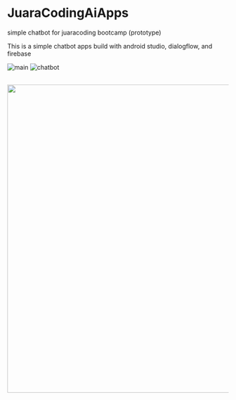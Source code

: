 # JuaraCodingAiApps
simple chatbot for juaracoding bootcamp (prototype)

This is a simple chatbot apps build with android studio, dialogflow, and firebase

![main](https://user-images.githubusercontent.com/26354086/78665049-697cc680-78ff-11ea-9c5d-66b6a508f74c.png)
![chatbot](https://user-images.githubusercontent.com/26354086/78665097-78637900-78ff-11ea-941b-1da1f9ff5529.png)

<br>
<img 
  width: "500" height="700" text-align=center src="https://user-images.githubusercontent.com/26354086/78665049-697cc680-78ff-11ea-9c5d-66b6a508f74c.png" />
<br>
